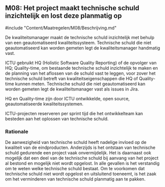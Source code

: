 ## M08: Het project maakt technische schuld inzichtelijk en lost deze planmatig op

#include "Content/Maatregelen/M08/Beschrijving.md"

De kwaliteitsmanager maakt de technische schuld inzichtelijk met behulp van een geautomatiseerd kwaliteitssysteem. Technische schuld die niet geautomatiseerd kan worden gemeten legt de kwaliteitsmanager handmatig vast.

ICTU gebruikt HQ (Holistic Software Quality Reporting) of de opvolger van HQ; Quality-time, om bestaande technische schuld inzichtelijk te maken en de planning van het aflossen van de schuld vast te leggen, voor zover het technische schuld betreft van kwaliteitseigenschappen die HQ of Quality-time kunnen meten. Technische schuld die niet geautomatiseerd kan worden gemeten legt de kwaliteitsmanager vast als issues in Jira.

HQ en Quality-time zijn door ICTU ontwikkelde, open source, geautomatiseerde kwaliteitssystemen.

ICTU-projecten reserveren per sprint tijd die het ontwikkelteam kan besteden aan het oplossen van technische schuld.

### Rationale

De aanwezigheid van technische schuld heeft nadelige invloed op de kwaliteit van de eindproducten. Anderzijds is het ontstaan van technische schuld gedurende een project vaak onvermijdelijk. Het is daarnaast ook mogelijk dat een deel van de technische schuld bij aanvang van het project al bestond en mogelijk niet wordt opgelost. In alle gevallen is het verstandig om te weten welke technische schuld bestaat. Om te voorkomen dat technische schuld niet wordt opgelost en uitsluitend toeneemt, is het zaak om het verminderen van technische schuld planmatig aan te pakken.
